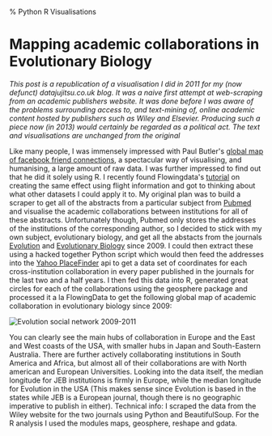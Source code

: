 % Python R Visualisations

Mapping academic collaborations in Evolutionary Biology
=======================================================

_This post is a republication of a visualisation I did in 2011 for my (now defunct) datajujitsu.co.uk blog.  It was a naive first attempt at web-scraping from an academic publishers website.  It was done before I was aware of the problems surrounding access to, and text-mining of, online academic content hosted by publishers such as Wiley and Elsevier. Producing such a piece now (in 2013) would certainly be regarded as a political act. The text and visualisations are unchanged from the original_

Like many people, I was immensely impressed with Paul Butler's [global map of facebook friend connections](http://paulbutler.org/archives/visualizing-facebook-friends/), a spectacular way of visualising, and humanising, a large amount of raw data.
I was further impressed to find out that he did it solely using R. I recently found Flowingdata's [tutorial](http://flowingdata.com/2011/05/11/how-to-map-connections-with-great-circles/) on creating the same effect using flight information and got to thinking about what other datasets I could apply it to.
My original plan was to build a scraper to get all of the abstracts from a particular subject from [Pubmed](http://www.ncbi.nlm.nih.gov/pubmed/) and visualise the academic collaborations between institutions for all of these abstracts. Unfortunately though, Pubmed only stores the addresses of the institutions of the corresponding author, so I decided to stick with my own subject, evolutionary biology, and get all the abstacts from the journals [Evolution](http://onlinelibrary.wiley.com/journal/10.1111/(ISSN)1558-5646) and [Evolutionary Biology](http://onlinelibrary.wiley.com/journal/10.1111/(ISSN)1420-9101) since 2009. I could then extract these using a hacked together Python script which would then feed the addresses into the [Yahoo PlaceFinder](http://developer.yahoo.com/geo/placefinder/) api to get a data set of coordinates for each cross-institution collaboration in every paper published in the journals for the last two and a half years.
I then fed this data into R, generated great circles for each of the collaborations using the geosphere package and processed it a la FlowingData to get the following global map of academic collaboration in evolutionary biology since 2009:

![Evolution social network 2009-2011](/img/evolution_social_network.png)

You can clearly see the main hubs of collaboration in Europe and the East and West coasts of the USA, with smaller hubs in Japan and South-Eastern Australia. There are further actively collaborating institutions in South America and Africa, but almost all of their collaborations are with North american and European Universities. Looking into the data itself, the median longitude for JEB institutions is firmly in Europe, while the median longitude for Evolution in the USA (This makes sense since Evolution is based in the states while JEB is a European journal, though there is no geographic imperative to publish in either).
Technical info:
I scraped the data from the Wiley website for the two journals using Python and BeautifulSoup. For the R analysis I used the modules maps, geosphere, reshape and gdata.
